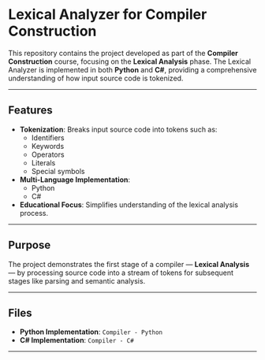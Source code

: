 # Lexical Analyzer for Compiler Construction

This repository contains the project developed as part of the **Compiler Construction** course, focusing on the **Lexical Analysis** phase. The Lexical Analyzer is implemented in both **Python** and **C#**, providing a comprehensive understanding of how input source code is tokenized.

---

## Features

- **Tokenization**: Breaks input source code into tokens such as:
  - Identifiers
  - Keywords
  - Operators
  - Literals
  - Special symbols
- **Multi-Language Implementation**:
  - Python
  - C#
- **Educational Focus**: Simplifies understanding of the lexical analysis process.

---

## Purpose

The project demonstrates the first stage of a compiler — **Lexical Analysis** — by processing source code into a stream of tokens for subsequent stages like parsing and semantic analysis. 

---

## Files

- **Python Implementation**: `Compiler - Python`
- **C# Implementation**: `Compiler - C#`

---

